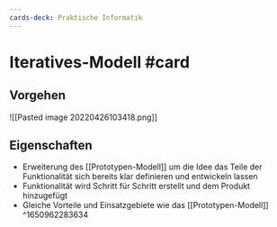 ```yaml
---
cards-deck: Praktische Informatik
---
```


# Iteratives-Modell #card 
## Vorgehen
![[Pasted image 20220426103418.png]]
## Eigenschaften
- Erweiterung des [[Prototypen-Modell]] um die Idee das Teile der Funktionalität sich bereits klar definieren und entwickeln lassen
- Funktionalität wird Schritt für Schritt erstellt und dem Produkt hinzugefügt
- Gleiche Vorteile und Einsatzgebiete wie das [[Prototypen-Modell]]
^1650962283634
